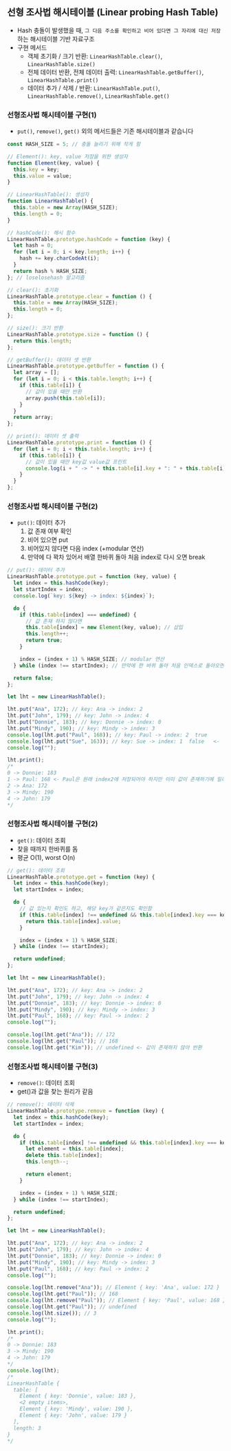 ## 선형 조사법 해시테이블 (Linear probing Hash Table)

- Hash 충돌이 발생했을 때, `그 다음 주소를 확인하고 비어 있다면 그 자리에 대신 저장`하는 해시테이블 기반 자료구조
- 구현 메서드
  - 객체 초기화 / 크기 반환: `LinearHashTable.clear()`, `LinearHashTable.size()`
  - 전체 데이터 반환, 전체 데이터 출력: `LinearHashTable.getBuffer()`, `LinearHashTable.print()`
  - 데이터 추가 / 삭제 / 반환: `LinearHashTable.put()`, `LinearHashTable.remove()`, `LinearHashTable.get()`

### 선형조사법 해시테이블 구현(1)

- `put()`, `remove()`, `get()` 외의 메서드들은 기존 해시테이블과 같습니다

```javascript
const HASH_SIZE = 5; // 충돌 늘리기 위해 작게 함

// Element(): key, value 저장을 위한 생성자
function Element(key, value) {
  this.key = key;
  this.value = value;
}

// LinearHashTable(): 생성자
function LinearHashTable() {
  this.table = new Array(HASH_SIZE);
  this.length = 0;
}

// hashCode(): 해시 함수
LinearHashTable.prototype.hashCode = function (key) {
  let hash = 0;
  for (let i = 0; i < key.length; i++) {
    hash += key.charCodeAt(i);
  }
  return hash % HASH_SIZE;
}; // loselosehash 알고리즘

// clear(): 초기화
LinearHashTable.prototype.clear = function () {
  this.table = new Array(HASH_SIZE);
  this.length = 0;
};

// size(): 크기 반환
LinearHashTable.prototype.size = function () {
  return this.length;
};

// getBuffer(): 데이터 셋 반환
LinearHashTable.prototype.getBuffer = function () {
  let array = [];
  for (let i = 0; i < this.table.length; i++) {
    if (this.table[i]) {
      // 값이 있을 때만 반환
      array.push(this.table[i]);
    }
  }
  return array;
};

// print(): 데이터 셋 출력
LinearHashTable.prototype.print = function () {
  for (let i = 0; i < this.table.length; i++) {
    if (this.table[i]) {
      // 값이 있을 때만 key값 value값 프린트
      console.log(i + " -> " + this.table[i].key + ": " + this.table[i].value);
    }
  }
};
```

### 선형조사법 해시테이블 구현(2)

- `put()`: 데이터 추가
  1. 값 존재 여부 확인
  2. 비어 있으면 put
  3. 비어있지 않다면 다음 index (+modular 연산)
  4. 만약에 다 꽉차 있어서 배열 한바퀴 돌아 처음 index로 다시 오면 break

```javascript
// put(): 데이터 추가
LinearHashTable.prototype.put = function (key, value) {
  let index = this.hashCode(key);
  let startIndex = index;
  console.log(`key: ${key} -> index: ${index}`);

  do {
    if (this.table[index] === undefined) {
      // 값 존재 하지 않다면
      this.table[index] = new Element(key, value); // 삽입
      this.length++;
      return true;
    }

    index = (index + 1) % HASH_SIZE; // modular 연산
  } while (index !== startIndex); // 만약에 한 바퀴 돌아 처음 인덱스로 돌아오면 while문 벗어나 false 반환

  return false;
};

let lht = new LinearHashTable();

lht.put("Ana", 172); // key: Ana -> index: 2
lht.put("John", 179); // key: John -> index: 4
lht.put("Donnie", 183); // key: Donnie -> index: 0
lht.put("Mindy", 190); // key: Mindy -> index: 3
console.log(lht.put("Paul", 168)); // key: Paul -> index: 2  true
console.log(lht.put("Sue", 163)); // key: Sue -> index: 1  false   <-  자리가 다 꽉차서 false 반환
console.log("");

lht.print();
/*
0 -> Donnie: 183
1 -> Paul: 168 <- Paul은 원래 index2에 저장되어야 하지만 이미 값이 존재하기에 밀려서 index 1에 저장됨
2 -> Ana: 172
3 -> Mindy: 190
4 -> John: 179
*/
```

### 선형조사법 해시테이블 구현(2)

- `get()`: 데이터 조회
- 찾을 때까지 한바퀴를 돔
- 평균 O(1), worst O(n)

```javascript
// get(): 데이터 조회
LinearHashTable.prototype.get = function (key) {
  let index = this.hashCode(key);
  let startIndex = index;

  do {
    // 값 있는지 확인도 하고, 해당 key가 같은지도 확인함
    if (this.table[index] !== undefined && this.table[index].key === key) {
      return this.table[index].value;
    }

    index = (index + 1) % HASH_SIZE;
  } while (index !== startIndex);

  return undefined;
};

let lht = new LinearHashTable();

lht.put("Ana", 172); // key: Ana -> index: 2
lht.put("John", 179); // key: John -> index: 4
lht.put("Donnie", 183); // key: Donnie -> index: 0
lht.put("Mindy", 190); // key: Mindy -> index: 3
lht.put("Paul", 168); // key: Paul -> index: 2
console.log("");

console.log(lht.get("Ana")); // 172
console.log(lht.get("Paul")); // 168
console.log(lht.get("Kim")); // undefined <- 값이 존재하지 않아 반환
```

### 선형조사법 해시테이블 구현(3)

- `remove()`: 데이터 조회
- get()과 값을 찾는 원리가 같음

```javascript
// remove(): 데이터 삭제
LinearHashTable.prototype.remove = function (key) {
  let index = this.hashCode(key);
  let startIndex = index;

  do {
    if (this.table[index] !== undefined && this.table[index].key === key) {
      let element = this.table[index];
      delete this.table[index];
      this.length--;

      return element;
    }

    index = (index + 1) % HASH_SIZE;
  } while (index !== startIndex);

  return undefined;
};

let lht = new LinearHashTable();

lht.put("Ana", 172); // key: Ana -> index: 2
lht.put("John", 179); // key: John -> index: 4
lht.put("Donnie", 183); // key: Donnie -> index: 0
lht.put("Mindy", 190); // key: Mindy -> index: 3
lht.put("Paul", 168); // key: Paul -> index: 2
console.log("");

console.log(lht.remove("Ana")); // Element { key: 'Ana', value: 172 }
console.log(lht.get("Paul")); // 168
console.log(lht.remove("Paul")); // Element { key: 'Paul', value: 168 }
console.log(lht.get("Paul")); // undefined
console.log(lht.size()); // 3
console.log("");

lht.print();
/*
0 -> Donnie: 183
3 -> Mindy: 190
4 -> John: 179
*/
console.log(lht);
/*
LinearHashTable {
  table: [
    Element { key: 'Donnie', value: 183 },
    <2 empty items>,
    Element { key: 'Mindy', value: 190 },
    Element { key: 'John', value: 179 }
  ],
  length: 3
}
*/
```
